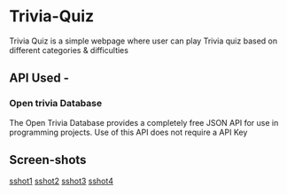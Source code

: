 # Trivia-Quiz
Trivia Quiz is a simple webpage where user can play Trivia quiz based on different categories & difficulties


## API Used - 
### Open trivia Database​
The Open Trivia Database provides a completely free JSON API for use in programming projects. Use of this API does not require a API Key​

## Screen-shots
[sshot1](/images/Screenshot%202020-06-07%2014-13-23.png)
[sshot2](images/Screenshot%20202020-06-07%2014-13-51.png)
[sshot3](/images/Screenshot%20202020-06-07%2014-13-53.png)
[sshot4](/images/Screenshot%20202020-06-07%2014-13-59.png)
